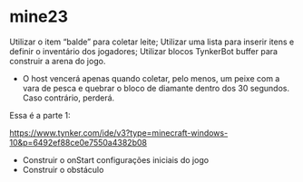 # mine23
Utilizar o item “balde” para coletar leite; Utilizar uma lista para inserir itens e definir o inventário dos jogadores; Utilizar blocos TynkerBot buffer para construir a arena do jogo.

- O host vencerá apenas quando coletar, pelo menos, um peixe com a vara de pesca e
quebrar o bloco de diamante dentro dos 30 segundos. Caso contrário, perderá.

Essa é a parte 1:

https://www.tynker.com/ide/v3?type=minecraft-windows-10&p=6492ef88ce0e7550a4382b08

- Construir o onStart configurações iniciais do jogo
- Construir o obstáculo
